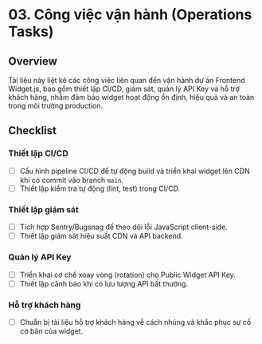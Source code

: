 # 03. Công việc vận hành (Operations Tasks)

## Overview

Tài liệu này liệt kê các công việc liên quan đến vận hành dự án Frontend Widget.js, bao gồm thiết lập CI/CD, giám sát, quản lý API Key và hỗ trợ khách hàng, nhằm đảm bảo widget hoạt động ổn định, hiệu quả và an toàn trong môi trường production.

## Checklist

### Thiết lập CI/CD

- [ ] Cấu hình pipeline CI/CD để tự động build và triển khai widget lên CDN khi có commit vào branch `main`.
- [ ] Thiết lập kiểm tra tự động (lint, test) trong CI/CD.

### Thiết lập giám sát

- [ ] Tích hợp Sentry/Bugsnag để theo dõi lỗi JavaScript client-side.
- [ ] Thiết lập giám sát hiệu suất CDN và API backend.

### Quản lý API Key

- [ ] Triển khai cơ chế xoay vòng (rotation) cho Public Widget API Key.
- [ ] Thiết lập cảnh báo khi có lưu lượng API bất thường.

### Hỗ trợ khách hàng

- [ ] Chuẩn bị tài liệu hỗ trợ khách hàng về cách nhúng và khắc phục sự cố cơ bản của widget.
